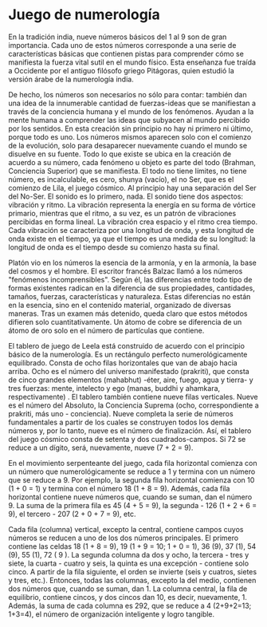# Juego de numerología

En la tradición india, nueve números básicos del 1 al 9 son de gran importancia. Cada uno de estos números corresponde a una serie de características básicas que contienen pistas para comprender cómo se manifiesta la fuerza vital sutil en el mundo físico. Esta enseñanza fue traída a Occidente por el antiguo filósofo griego Pitágoras, quien estudió la versión árabe de la numerología india.

De hecho, los números son necesarios no sólo para contar: también dan una idea de la innumerable cantidad de fuerzas-ideas que se manifiestan a través de la conciencia humana y el mundo de los fenómenos. Ayudan a la mente humana a comprender las ideas que subyacen al mundo percibido por los sentidos. En esta creación sin principio no hay ni primero ni último, porque todo es uno. Los números mismos aparecen solo con el comienzo de la evolución, solo para desaparecer nuevamente cuando el mundo se disuelve en su fuente. Todo lo que existe se ubica en la creación de acuerdo a su número, cada fenómeno u objeto es parte del todo (Brahman, Conciencia Superior) que se manifiesta. El todo no tiene límites, no tiene número, es incalculable, es cero, shunya (vacío), el no Ser, que es el comienzo de Lila, el juego cósmico. Al principio hay una separación del Ser del No-Ser. El sonido es lo primero, nada. El sonido tiene dos aspectos: vibración y ritmo. La vibración representa la energía en su forma de vórtice primario, mientras que el ritmo, a su vez, es un patrón de vibraciones percibidas en forma lineal. La vibración crea espacio y el ritmo crea tiempo. Cada vibración se caracteriza por una longitud de onda, y esta longitud de onda existe en el tiempo, ya que el tiempo es una medida de su longitud: la longitud de onda es el tiempo desde su comienzo hasta su final.

Platón vio en los números la esencia de la armonía, y en la armonía, la base del cosmos y el hombre. El escritor francés Balzac llamó a los números "fenómenos incomprensibles". Según él, las diferencias entre todo tipo de formas existentes radican en la diferencia de sus propiedades, cantidades, tamaños, fuerzas, características y naturaleza. Estas diferencias no están en la esencia, sino en el contenido material, organizado de diversas maneras. Tras un examen más detenido, queda claro que estos métodos difieren solo cuantitativamente. Un átomo de cobre se diferencia de un átomo de oro solo en el número de partículas que contiene.

El tablero de juego de Leela está construido de acuerdo con el principio básico de la numerología. Es un rectángulo perfecto numerológicamente equilibrado. Consta de ocho filas horizontales que van de abajo hacia arriba. Ocho es el número del universo manifestado (prakriti), que consta de cinco grandes elementos (mahabhut) -éter, aire, fuego, agua y tierra- y tres fuerzas: mente, intelecto y ego (manas, buddhi y ahamkara, respectivamente) . El tablero también contiene nueve filas verticales. Nueve es el número del Absoluto, la Conciencia Suprema (ocho, correspondiente a prakriti, más uno - conciencia). Nueve completa la serie de números fundamentales a partir de los cuales se construyen todos los demás números y, por lo tanto, nueve es el número de finalización. Así, el tablero del juego cósmico consta de setenta y dos cuadrados-campos. Si 72 se reduce a un dígito, será, nuevamente, nueve (7 + 2 = 9).

En el movimiento serpenteante del juego, cada fila horizontal comienza con un número que numerológicamente se reduce a 1 y termina con un número que se reduce a 9. Por ejemplo, la segunda fila horizontal comienza con 10 (1 + 0 = 1) y termina con el número 18 (1 + 8 = 9). Además, cada fila horizontal contiene nueve números que, cuando se suman, dan el número 9. La suma de la primera fila es 45 (4 + 5 = 9), la segunda - 126 (1 + 2 + 6 = 9), el tercero - 207 (2 + 0 + 7 = 9), etc.

Cada fila (columna) vertical, excepto la central, contiene campos cuyos números se reducen a uno de los dos números principales. El primero contiene las celdas 18 (1 + 8 = 9), 19 (1 + 9 = 10; 1 + 0 = 1), 36 (9), 37 (1), 54 (9), 55 (1), 72 ( 9 ). La segunda columna da dos y ocho, la tercera - tres y siete, la cuarta - cuatro y seis, la quinta es una excepción - contiene solo cinco. A partir de la fila siguiente, el orden se invierte (seis y cuatros, sietes y tres, etc.). Entonces, todas las columnas, excepto la del medio, contienen dos números que, cuando se suman, dan 1. La columna central, la fila de equilibrio, contiene cincos, y dos cincos dan 10, es decir, nuevamente, 1. Además, la suma de cada columna es 292, que se reduce a 4 (2+9+2=13; 1+3=4), el número de organización inteligente y logro tangible.
